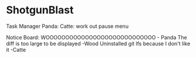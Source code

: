 # ShotgunBlast
Task Manager
Panda: 
Catte: work out pause menu

Notice Board:
WOOOOOOOOOOOOOOOOOOOOOOOOOOOO - Panda
The diff is too large to be displayed -Wood
Uninstalled git lfs because I don't like it -Catte
